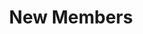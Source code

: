 ---
title: New Members
layout: page
permalink: /new-members/
redirect_to:
  - /member-orientation/
---
